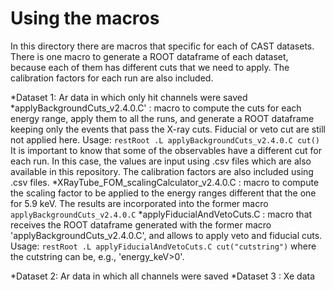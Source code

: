 # Using the macros

In this directory there are macros that specific for each of CAST datasets. There is one macro to generate a ROOT dataframe of each dataset, because each of them has different cuts that we need to apply. The calibration factors for each run are also included.

 *Dataset 1: Ar data in which only hit channels were saved
    *applyBackgroundCuts_v2.4.0.C'  : macro to compute the cuts for each energy range, apply them to all the runs, and generate a ROOT dataframe keeping only the events that pass the X-ray cuts. Fiducial or veto cut are still not applied here.
    Usage:
    ```
   restRoot
    .L applyBackgroundCuts_v2.4.0.C
    cut()
    ```
    It is important to know that some of the observables have a different cut for each run. In this case, the values are input using .csv files which are also available in this repository. The calibration factors are also included using .csv files.
    *XRayTube_FOM_scalingCalculator_v2.4.0.C : macro to compute the scaling factor to be applied to the energy ranges different that the one for 5.9 keV. The results are incorporated into the former macro `applyBackgroundCuts_v2.4.0.C`
    *applyFiducialAndVetoCuts.C : macro that receives the ROOT dataframe generated with the former macro 'applyBackgroundCuts_v2.4.0.C', and allows to apply veto and fiducial cuts.
    Usage:
    ```
    restRoot
    .L applyFiducialAndVetoCuts.C
    cut("cutstring")
    ```
    where the cutstring can be, e.g., 'energy_keV>0'.

*Dataset 2: Ar data in which all channels were saved
*Dataset 3 : Xe data


